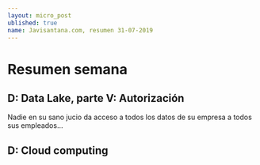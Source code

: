 ```yaml
---
layout: micro_post
ublished: true
name: Javisantana.com, resumen 31-07-2019
---
```


# Resumen semana
## D: Data Lake, parte V: Autorización
Nadie en su sano jucio da acceso a todos los datos de su empresa a todos sus empleados...
 
## D: Cloud computing
 